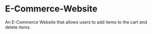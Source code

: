 # E-Commerce-Website
An E-Commerce Website that allows users to add items to the cart and delete items.

